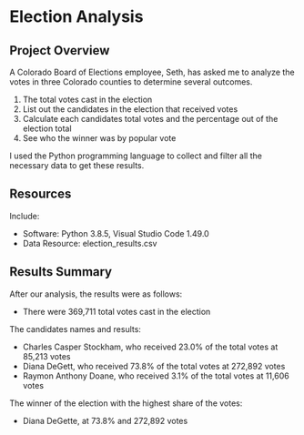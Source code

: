 # Election Analysis

## Project Overview

A Colorado Board of Elections employee, Seth, has asked me to analyze the votes in three Colorado counties to determine several outcomes.
1. The total votes cast in the election
2. List out the candidates in the election that received votes
3. Calculate each candidates total votes and the percentage out of the election total
4. See who the winner was by popular vote

I used the Python programming language to collect and filter all the necessary data to get these results.

## Resources

Include:

- Software: Python 3.8.5, Visual Studio Code 1.49.0
- Data Resource: election_results.csv

## Results Summary

After our analysis, the results were as follows:

- There were 369,711 total votes cast in the election

The candidates names and results:

- Charles Casper Stockham, who received 23.0% of the total votes at 85,213 votes
- Diana DeGett, who received 73.8% of the total votes at 272,892 votes
- Raymon Anthony Doane, who received 3.1% of the total votes at 11,606 votes

The winner of the election with the highest share of the votes:

- Diana DeGette, at 73.8% and 272,892 votes

